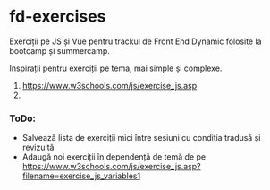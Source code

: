 # fd-exercises
Exerciții pe JS și Vue pentru trackul de Front End Dynamic folosite la bootcamp și summercamp.

Inspirații pentru exerciții pe tema, mai simple și complexe.
1. https://www.w3schools.com/js/exercise_js.asp
2. 

### ToDo:
- Salvează lista de exerciții mici între sesiuni cu condiția tradusă și revizuită
- Adaugă noi exerciții în dependență de temă de pe https://www.w3schools.com/js/exercise_js.asp?filename=exercise_js_variables1
